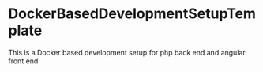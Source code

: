 # DockerBasedDevelopmentSetupTemplate
This is a Docker based development setup for php back end and angular front end
